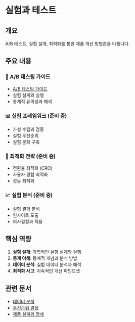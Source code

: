 # 실험과 테스트

## 개요

A/B 테스트, 실험 설계, 최적화를 통한 제품 개선 방법론을 다룹니다.

## 주요 내용

### 🧪 A/B 테스팅 가이드
- [A/B 테스팅 가이드](ab-testing-guide.md)
- 실험 설계와 실행
- 통계적 유의성과 해석

### 📊 실험 프레임워크 (준비 중)
- 가설 수립과 검증
- 실험 우선순위
- 실험 문화 구축

### 🎯 최적화 전략 (준비 중)
- 전환율 최적화 (CRO)
- 사용자 경험 최적화
- 성능 최적화

### 📈 실험 분석 (준비 중)
- 실험 결과 분석
- 인사이트 도출
- 의사결정과 적용

## 핵심 역량

1. **실험 설계**: 과학적인 실험 설계와 실행
2. **통계 이해**: 통계적 개념과 분석 방법
3. **데이터 분석**: 실험 데이터 분석과 해석
4. **최적화 사고**: 지속적인 개선 마인드셋

## 관련 문서
- [데이터 분석](../../1-discovery/data-analysis/README.md)
- [우선순위 결정](../../2-strategy/prioritization/README.md)
- [제품 설계와 명세](../product-design/README.md)